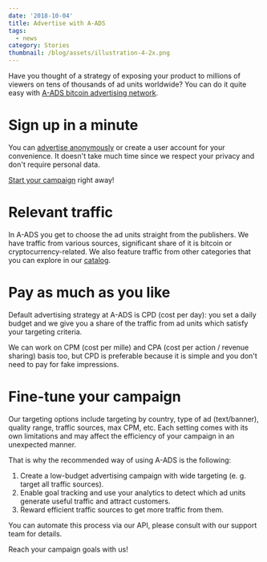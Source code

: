 ```yaml
---
date: '2018-10-04'
title: Advertise with A-ADS
tags:
  - news
category: Stories
thumbnail: /blog/assets/illustration-4-2x.png
---
```

Have you thought of a strategy of exposing your product to millions of viewers on tens of thousands of ad units worldwide? You can do it quite easy with [A-ADS bitcoin advertising network](https://a-ads.com).

# Sign up in a minute

You can [advertise anonymously](https://a-ads.com/campaigns/new) or create a user account for your convenience. It doesn't take much time since we respect your privacy and don't require personal data.

[Start your campaign](https://a-ads.com/campaigns/new) right away! 

# Relevant traffic

In A-ADS you get to choose the ad units straight from the publishers. We have traffic from various sources, significant share of it is bitcoin or cryptocurrency-related. We also feature traffic from other categories that you can explore in our [catalog](https://a-ads.com/catalog). 

# Pay as much as you like

Default advertising strategy at A-ADS is CPD (cost per day): you set a daily budget and we give you a share of the traffic from ad units which satisfy your targeting criteria.

We can work on CPM (cost per mille) and CPA (cost per action / revenue sharing) basis too, but CPD is preferable because it is simple and you don't need to pay for fake impressions.

# Fine-tune your campaign

Our targeting options include targeting by country, type of ad (text/banner), quality range, traffic sources, max CPM, etc. Each setting comes with its own limitations and may affect the efficiency of your campaign in an unexpected manner.

That is why the recommended way of using A-ADS is the following:

1. Create a low-budget advertising campaign with wide targeting (e. g. target all traffic sources).
2. Enable goal tracking and use your analytics to detect which ad units generate useful traffic and attract customers.
3. Reward efficient traffic sources to get more traffic from them.

You can automate this process via our API, please consult with our support team for details.

Reach your campaign goals with us!
